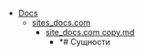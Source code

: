 - <a href = "E:\Node_projects\Node_Way\NBase\_Md\_Index\__Closer\_WEB_API\MDN\_I_level copy 9\Part_I\content\Docs\cat.Docs\dir.Docs.md">Docs</a>
    - <a href = "E:\Node_projects\Node_Way\NBase\_Md\_Index\__Closer\_WEB_API\MDN\_I_level copy 9\Part_I\content\Docs\sites_docs.com\cat.sites_docs.com\dir.sites_docs.com.md">sites_docs.com</a>
        - <a href = "E:\Node_projects\Node_Way\NBase\_Md\_Index\__Closer\_WEB_API\MDN\_I_level copy 9\Part_I\content\Docs\sites_docs.com\site_docs.com copy.md">site_docs.com copy.md</a>
            - *# Сущности
    
